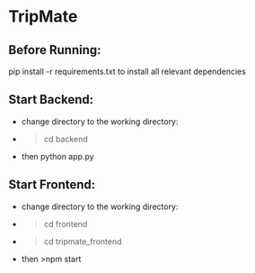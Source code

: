 # TripMate

## Before Running:
 pip install -r requirements.txt to install all relevant dependencies
 
 
 ## Start Backend:
 - change directory to the working directory:
 - >cd backend
 - then python app.py

 ## Start Frontend:
 - change directory to the working directory:
 - >cd frontend
 - >cd tripmate_frontend 
 - then >npm start
